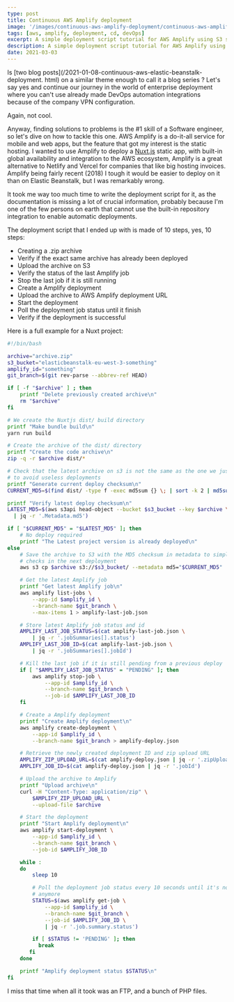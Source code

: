 ```yaml
---
type: post
title: Continuous AWS Amplify deployment
image: '/images/continuous-aws-amplify-deployment/continuous-aws-amplify-deployment.jpg'
tags: [aws, amplify, deployment, cd, devOps]
excerpt: A simple deployment script tutorial for AWS Amplify using S3 storage and the AWS CLI. 
description: A simple deployment script tutorial for AWS Amplify using S3 storage and the AWS CLI. 
date: 2021-03-03
---
```


Is [two blog posts](/2021-01-08-continuous-aws-elastic-beanstalk-deployment.
html) on a similar theme enough to call it a blog series ? Let's say yes and
continue our journey in the world of enterprise deployment where you can't 
use already made DevOps automation integrations because of the company VPN 
configuration.

Again, not cool.

Anyway, finding solutions to problems is the #1 skill of a Software engineer, so
let's dive on how to tackle this one. AWS Amplify is a do-it-all service for 
mobile and web apps, but the feature that got my interest is the static hosting.
I wanted to use Amplify to deploy a [Nuxt.js](https://nuxtjs.org/) static app, 
with built-in global availability and integration to the AWS ecosystem, Amplify 
is a great alternative to Netlify and Vercel for companies that like big hosting 
invoices. Amplify being fairly recent (2018) I tough it would be easier to 
deploy on it than on Elastic Beanstalk, but I was remarkably wrong.

It took me way too much time to write the deployment script for it, as the 
documentation is missing a lot of crucial information, probably because I'm one 
of the few persons on earth that cannot use the built-in repository integration
to enable automatic deployments.

The deployment script that I ended up with is made of 10 steps, yes, 10 steps:

- Creating a .zip archive
- Verify if the exact same archive has already been deployed
- Upload the archive on S3
- Verify the status of the last Amplify job
- Stop the last job if it is still running
- Create a Amplify deployment
- Upload the archive to AWS Amplify deployment URL
- Start the deployment
- Poll the deployment job status until it finish
- Verify if the deployment is successful

Here is a full example for a Nuxt project:

```bash
#!/bin/bash

archive="archive.zip"
s3_bucket="elasticbeanstalk-eu-west-3-something"
amplify_id="something"
git_branch=$(git rev-parse --abbrev-ref HEAD)

if [ -f "$archive" ] ; then
    printf "Delete previously created archive\n"
    rm "$archive"
fi

# We create the Nuxtjs dist/ build directory  
printf "Make bundle build\n"
yarn run build

# Create the archive of the dist/ directory
printf "Create the code archive\n"  
zip -q -r $archive dist/*

# Check that the latest archive on s3 is not the same as the one we just created
# to avoid useless deployments
printf "Generate current deploy checksum\n"
CURRENT_MD5=$(find dist/ -type f -exec md5sum {} \; | sort -k 2 | md5sum)

printf "Verify latest deploy checksum\n"
LATEST_MD5=$(aws s3api head-object --bucket $s3_bucket --key $archive \
  | jq -r '.Metadata.md5')

if [ "$CURRENT_MD5" = "$LATEST_MD5" ]; then
    # No deploy required
    printf "The Latest project version is already deployed\n"
else
    # Save the archive to S3 with the MD5 checksum in metadata to simplify 
    # checks in the next deployment
    aws s3 cp $archive s3://$s3_bucket/ --metadata md5="$CURRENT_MD5"

    # Get the latest Amplify job
    printf "Get latest Amplify job\n"
    aws amplify list-jobs \
        --app-id $amplify_id \
        --branch-name $git_branch \
        --max-items 1 > amplify-last-job.json

    # Store latest Amplify job status and id
    AMPLIFY_LAST_JOB_STATUS=$(cat amplify-last-job.json \
        | jq -r '.jobSummaries[].status')
    AMPLIFY_LAST_JOB_ID=$(cat amplify-last-job.json \
        | jq -r '.jobSummaries[].jobId')

    # Kill the last job if it is still pending from a previous deploy
    if [ "$AMPLIFY_LAST_JOB_STATUS" = "PENDING" ]; then
        aws amplify stop-job \
            --app-id $amplify_id \
            --branch-name $git_branch \
            --job-id $AMPLIFY_LAST_JOB_ID
    fi

    # Create a Amplify deployment
    printf "Create Amplify deployment\n"
    aws amplify create-deployment \
        --app-id $amplify_id \
        --branch-name $git_branch > amplify-deploy.json

    # Retrieve the newly created deployment ID and zip upload URL
    AMPLIFY_ZIP_UPLOAD_URL=$(cat amplify-deploy.json | jq -r '.zipUploadUrl')
    AMPLIFY_JOB_ID=$(cat amplify-deploy.json | jq -r '.jobId')

    # Upload the archive to Amplify
    printf "Upload archive\n"
    curl -H "Content-Type: application/zip" \
        $AMPLIFY_ZIP_UPLOAD_URL \
        --upload-file $archive

    # Start the deployment
    printf "Start Amplify deployment\n"
    aws amplify start-deployment \
        --app-id $amplify_id \
        --branch-name $git_branch \
        --job-id $AMPLIFY_JOB_ID

    while :
    do
        sleep 10

        # Poll the deployment job status every 10 seconds until it's not pending
        # anymore
        STATUS=$(aws amplify get-job \
            --app-id $amplify_id \
            --branch-name $git_branch \
            --job-id $AMPLIFY_JOB_ID \
            | jq -r '.job.summary.status')

        if [ $STATUS != 'PENDING' ]; then
          break
       fi
    done

    printf "Amplify deployment status $STATUS\n"
fi
```

I miss that time when all it took was an FTP, and a bunch of PHP files.
